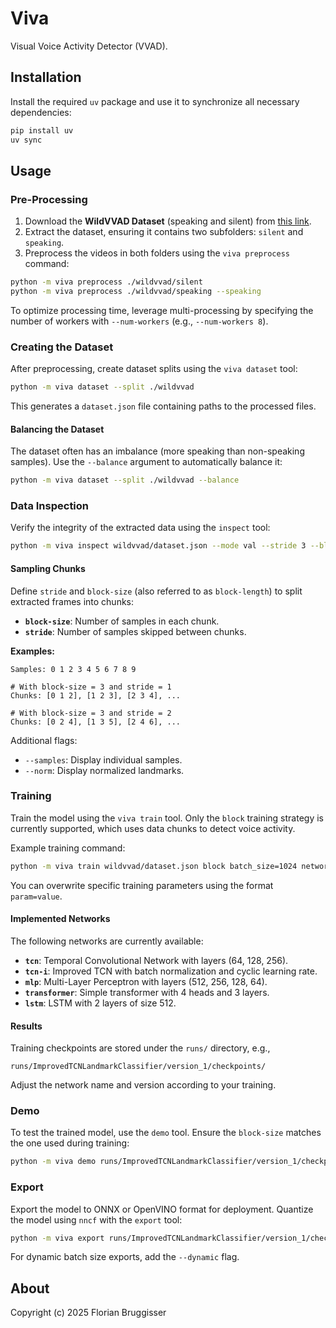 # Viva
Visual Voice Activity Detector (VVAD).

## Installation

Install the required `uv` package and use it to synchronize all necessary dependencies:

```bash
pip install uv
uv sync
```

## Usage

### Pre-Processing
1. Download the **WildVVAD Dataset** (speaking and silent) from [this link](https://team.inria.fr/perception/research/vvad/).
2. Extract the dataset, ensuring it contains two subfolders: `silent` and `speaking`.
3. Preprocess the videos in both folders using the `viva preprocess` command:

```bash
python -m viva preprocess ./wildvvad/silent
python -m viva preprocess ./wildvvad/speaking --speaking
```

To optimize processing time, leverage multi-processing by specifying the number of workers with `--num-workers` (e.g., `--num-workers 8`).

### Creating the Dataset

After preprocessing, create dataset splits using the `viva dataset` tool:

```bash
python -m viva dataset --split ./wildvvad
```

This generates a `dataset.json` file containing paths to the processed files.

#### Balancing the Dataset
The dataset often has an imbalance (more speaking than non-speaking samples). Use the `--balance` argument to automatically balance it:

```bash
python -m viva dataset --split ./wildvvad --balance
```

### Data Inspection

Verify the integrity of the extracted data using the `inspect` tool:

```bash
python -m viva inspect wildvvad/dataset.json --mode val --stride 3 --block-size 5
```

#### Sampling Chunks
Define `stride` and `block-size` (also referred to as `block-length`) to split extracted frames into chunks:

- **`block-size`**: Number of samples in each chunk.
- **`stride`**: Number of samples skipped between chunks.

**Examples:**

```text
Samples: 0 1 2 3 4 5 6 7 8 9

# With block-size = 3 and stride = 1
Chunks: [0 1 2], [1 2 3], [2 3 4], ...

# With block-size = 3 and stride = 2
Chunks: [0 2 4], [1 3 5], [2 4 6], ...
```

Additional flags:
- `--samples`: Display individual samples.
- `--norm`: Display normalized landmarks.

### Training

Train the model using the `viva train` tool. Only the `block` training strategy is currently supported, which uses data chunks to detect voice activity.

Example training command:

```bash
python -m viva train wildvvad/dataset.json block batch_size=1024 network=tcn-i block_length=30 stride=1
```

You can overwrite specific training parameters using the format `param=value`.

#### Implemented Networks
The following networks are currently available:

- **`tcn`**: Temporal Convolutional Network with layers (64, 128, 256).
- **`tcn-i`**: Improved TCN with batch normalization and cyclic learning rate.
- **`mlp`**: Multi-Layer Perceptron with layers (512, 256, 128, 64).
- **`transformer`**: Simple transformer with 4 heads and 3 layers.
- **`lstm`**: LSTM with 2 layers of size 512.

#### Results
Training checkpoints are stored under the `runs/` directory, e.g.,

```text
runs/ImprovedTCNLandmarkClassifier/version_1/checkpoints/
```

Adjust the network name and version according to your training.

### Demo

To test the trained model, use the `demo` tool. Ensure the `block-size` matches the one used during training:

```bash
python -m viva demo runs/ImprovedTCNLandmarkClassifier/version_1/checkpoints/best.ckpt --block-size 10
```

### Export

Export the model to ONNX or OpenVINO format for deployment. Quantize the model using `nncf` with the `export` tool:

```bash
python -m viva export runs/ImprovedTCNLandmarkClassifier/version_1/checkpoints/best.ckpt wildvvad/dataset.json --block-length 30 --stride 1
```

For dynamic batch size exports, add the `--dynamic` flag.

## About

Copyright (c) 2025 Florian Bruggisser
